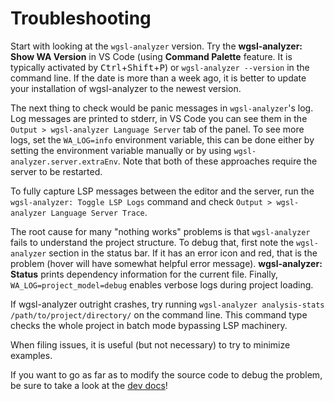 # Troubleshooting

Start with looking at the `wgsl-analyzer` version.
Try the **wgsl-analyzer: Show WA Version** in VS Code (using **Command Palette** feature.
It is typically activated by <kbd>Ctrl</kbd>+<kbd>Shift</kbd>+<kbd>P</kbd>) or `wgsl-analyzer --version` in the command line. <!-- spellchecker:disable-line -->
If the date is more than a week ago, it is better to update your installation of wgsl-analyzer to the newest version.

The next thing to check would be panic messages in `wgsl-analyzer`'s log.
Log messages are printed to stderr, in VS Code you can see them in the `Output > wgsl-analyzer Language Server` tab of the panel.
To see more logs, set the `WA_LOG=info` environment variable, this can be done either by setting the environment variable manually or by using `wgsl-analyzer.server.extraEnv`.
Note that both of these approaches require the server to be restarted.

To fully capture LSP messages between the editor and the server, run the `wgsl-analyzer: Toggle LSP Logs` command and check `Output > wgsl-analyzer Language Server Trace`.

The root cause for many "nothing works" problems is that `wgsl-analyzer` fails to understand the project structure.
To debug that, first note the `wgsl-analyzer` section in the status bar.
If it has an error icon and red, that is the problem (hover will have somewhat helpful error message).
**wgsl-analyzer: Status** prints dependency information for the current file.
Finally, `WA_LOG=project_model=debug` enables verbose logs during project loading.

If wgsl-analyzer outright crashes, try running `wgsl-analyzer analysis-stats /path/to/project/directory/` on the command line.
This command type checks the whole project in batch mode bypassing LSP machinery.

When filing issues, it is useful (but not necessary) to try to minimize examples.

<!--
An ideal bug reproduction looks like this:

```bash
$ git clone https://github.com/username/repo.git && cd repo && git switch --detach commit-hash
$ wgsl-analyzer --version
wgsl-analyzer dd12184e4 2021-05-08 dev
$ wgsl-analyzer analysis-stats .
💀 💀 💀
```

It is especially useful when the `repo` does not use external crates or the standard library.
-->

If you want to go as far as to modify the source code to debug the problem, be sure to take a look at the [dev docs](https://github.com/wgsl-analyzer/wgsl-analyzer/tree/master/docs/dev)!

